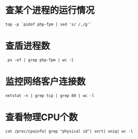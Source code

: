 
# 查某个进程的运行情况

```
top -p `pidof php-fpm | sed 's/ /,/g'`
```


# 查盾进程数
```
 ps -ef | grep php-fpm | wc -l
```

# 监控网络客户连接数

```
netstat -n | grep tcp | grep 80 | wc -l
```


# 查看物理CPU个数
```
cat /proc/cpuinfo| grep "physical id"| sort| uniq| wc -l
```